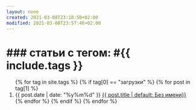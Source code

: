 ```yaml
---
layout: none
created: 2021-03-08T23:18:50+02:00
modified: 2021-03-08T23:57:46+02:00
---
```


# ### статьи с тегом: #{{ include.tags }}

<ol reversed="reversed">
  {% for tag in site.tags %}
    {% if tag[0] == "загрузки" %}
      {% for post in tag[1] %}
         <li>
           {{ post.date | date: "%y%m%d" }}
           <a href="{{ post.url | prepend: site.baseurl }}">{{ post.title | default: Без имени}}</a>
         </li>
       {% endfor %}
    {% endif %}
  {% endfor %}
</ol>